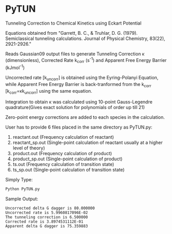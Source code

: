 # PyTUN
Tunneling Correction to Chemical Kinetics using Eckart Potential 

Equations obtained from "Garrett, B. C., & Truhlar, D. G. (1979). Semiclassical tunneling calculations. Journal of Physical Chemistry, 83(22), 2921-2926."

Reads Gaussian09 output files to generate Tunneling Correction κ (dimensionless), Corrected Rate k<sub>corr</sub> (s<sup>-1</sup>) and Apparent Free Energy Barrier (kJmol<sup>-1</sup>)

Uncorrected rate [k<sub>uncorr</sub>] is obtained using the Eyring-Polanyi Equation, while Apparent Free Energy Barrier is back-tranformed from the k<sub>corr</sub> [k<sub>corr</sub>=κk<sub>uncorr</sub>] using the same equation. 

Integration to obtain κ was calculated using 10-point Gauss-Legendre quadrature(Gives exact solution for polynomials of order up till 21)

Zero-point energy corrections are added to each species in the calculation.

User has to provide 6 files placed in the same directory as PyTUN.py:
1. reactant.out (Frequency calculation of reactant)
2. reactant_sp.out (Single-point calculation of reactant usually at a higher level of theory)
3. product.out (Frequency calculation of product)
4. product_sp.out (Single-point calculation of product)
5. ts.out (Frequency calculation of transition state)
6. ts_sp.out (Single-point calculation of transition state)

Simply Type:
```Python
Python PyTUN.py
```
Sample Output:
```
Uncorrected delta G dagger is 80.000000
Uncorrected rate is 5.9960817096E-02
The tunneling correction is 6.500000
Corrected rate is 3.8974531112E-01
Apparent delta G dagger is 75.359883
```
